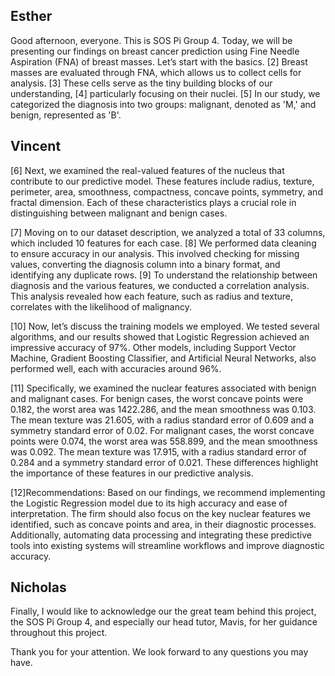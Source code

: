 ## Esther
Good afternoon, everyone. This is SOS Pi Group 4. Today, we will be presenting our findings on breast cancer prediction using Fine Needle Aspiration (FNA) of breast masses. Let’s start with the basics. [2] Breast masses are evaluated through FNA, which allows us to collect cells for analysis. [3] These cells serve as the tiny building blocks of our understanding, [4] particularly focusing on their nuclei. [5] In our study, we categorized the diagnosis into two groups: malignant, denoted as 'M,' and benign, represented as 'B'.

## Vincent
[6] Next, we examined the real-valued features of the nucleus that contribute to our predictive model. These features include radius, texture, perimeter, area, smoothness, compactness, concave points, symmetry, and fractal dimension. Each of these characteristics plays a crucial role in distinguishing between malignant and benign cases.

[7] Moving on to our dataset description, we analyzed a total of 33 columns, which included 10 features for each case. [8] We performed data cleaning to ensure accuracy in our analysis. This involved checking for missing values, converting the diagnosis column into a binary format, and identifying any duplicate rows. [9] To understand the relationship between diagnosis and the various features, we conducted a correlation analysis. This analysis revealed how each feature, such as radius and texture, correlates with the likelihood of malignancy.

[10] Now, let’s discuss the training models we employed. We tested several algorithms, and our results showed that Logistic Regression achieved an impressive accuracy of 97%. Other models, including Support Vector Machine, Gradient Boosting Classifier, and Artificial Neural Networks, also performed well, each with accuracies around 96%.

[11] Specifically, we examined the nuclear features associated with benign and malignant cases. For benign cases, the worst concave points were 0.182, the worst area was 1422.286, and the mean smoothness was 0.103. The mean texture was 21.605, with a radius standard error of 0.609 and a symmetry standard error of 0.02. For malignant cases, the worst concave points were 0.074, the worst area was 558.899, and the mean smoothness was 0.092. The mean texture was 17.915, with a radius standard error of 0.284 and a symmetry standard error of 0.021. These differences highlight the importance of these features in our predictive analysis.

[12]Recommendations: Based on our findings, we recommend implementing the Logistic Regression model due to its high accuracy and ease of interpretation. The firm should also focus on the key nuclear features we identified, such as concave points and area, in their diagnostic processes. Additionally, automating data processing and integrating these predictive tools into existing systems will streamline workflows and improve diagnostic accuracy.

## Nicholas
Finally, I would like to acknowledge our the great team behind this project, the SOS Pi Group 4, and especially our head tutor, Mavis, for her guidance throughout this project.

Thank you for your attention. We look forward to any questions you may have.
